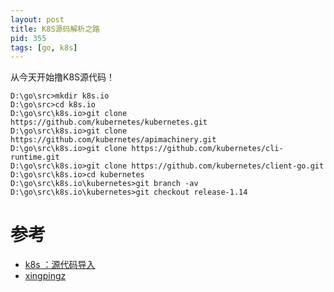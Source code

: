 ```yaml
---
layout: post
title: K8S源码解析之路
pid: 355
tags: [go, k8s]
---
```


从今天开始撸K8S源代码！


```Command Shell
D:\go\src>mkdir k8s.io
D:\go\src>cd k8s.io
D:\go\src\k8s.io>git clone https://github.com/kubernetes/kubernetes.git
D:\go\src\k8s.io>git clone https://github.com/kubernetes/apimachinery.git
D:\go\src\k8s.io>git clone https://github.com/kubernetes/cli-runtime.git
D:\go\src\k8s.io>git clone https://github.com/kubernetes/client-go.git
D:\go\src\k8s.io>cd kubernetes
D:\go\src\k8s.io\kubernetes>git branch -av
D:\go\src\k8s.io\kubernetes>git checkout release-1.14

```


# 参考
+ [k8s ：源代码导入](https://segmentfault.com/a/1190000013750495)
+ [xingpingz](https://segmentfault.com/u/xingpingz/articles)
